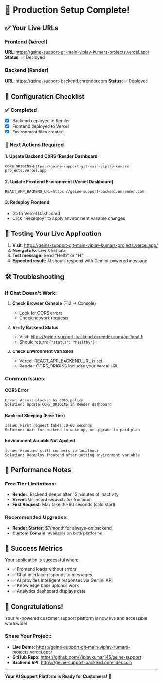 # 🚀 Production Setup Complete!

## ✅ Your Live URLs

### Frontend (Vercel)
**URL**: https://geine-support-git-main-viplav-kumars-projects.vercel.app/
**Status**: ✅ Deployed

### Backend (Render)  
**URL**: https://geine-support-backend.onrender.com
**Status**: ✅ Deployed

## 🔧 Configuration Checklist

### ✅ Completed
- [x] Backend deployed to Render
- [x] Frontend deployed to Vercel
- [x] Environment files created

### 🔄 Next Actions Required

#### 1. Update Backend CORS (Render Dashboard)
```env
CORS_ORIGINS=https://geine-support-git-main-viplav-kumars-projects.vercel.app
```

#### 2. Update Frontend Environment (Vercel Dashboard)
```env
REACT_APP_BACKEND_URL=https://geine-support-backend.onrender.com
```

#### 3. Redeploy Frontend
- Go to Vercel Dashboard
- Click "Redeploy" to apply environment variable changes

## 🧪 Testing Your Live Application

1. **Visit**: https://geine-support-git-main-viplav-kumars-projects.vercel.app/
2. **Navigate to**: Live Chat tab
3. **Test message**: Send "Hello" or "Hi"
4. **Expected result**: AI should respond with Gemini-powered message

## 🛠️ Troubleshooting

### If Chat Doesn't Work:

1. **Check Browser Console** (F12 → Console)
   - Look for CORS errors
   - Check network requests

2. **Verify Backend Status**
   - Visit: https://geine-support-backend.onrender.com/api/health
   - Should return: `{"status": "healthy"}`

3. **Check Environment Variables**
   - Vercel: REACT_APP_BACKEND_URL is set
   - Render: CORS_ORIGINS includes your Vercel URL

### Common Issues:

#### CORS Error
```
Error: Access blocked by CORS policy
Solution: Update CORS_ORIGINS in Render dashboard
```

#### Backend Sleeping (Free Tier)
```
Issue: First request takes 30-60 seconds
Solution: Wait for backend to wake up, or upgrade to paid plan
```

#### Environment Variable Not Applied
```
Issue: Frontend still connects to localhost
Solution: Redeploy frontend after setting environment variable
```

## 🎯 Performance Notes

### Free Tier Limitations:
- **Render**: Backend sleeps after 15 minutes of inactivity
- **Vercel**: Unlimited requests for frontend
- **First Request**: May take 30-60 seconds (cold start)

### Recommended Upgrades:
- **Render Starter**: $7/month for always-on backend
- **Custom Domain**: Available on both platforms

## 🌟 Success Metrics

Your application is successful when:
- ✅ Frontend loads without errors
- ✅ Chat interface responds to messages
- ✅ AI provides intelligent responses via Gemini API
- ✅ Knowledge base uploads work
- ✅ Analytics dashboard displays data

## 🎉 Congratulations!

Your AI-powered customer support platform is now live and accessible worldwide!

### Share Your Project:
- **Live Demo**: https://geine-support-git-main-viplav-kumars-projects.vercel.app/
- **GitHub Repo**: https://github.com/Viplavkumar145/geine-support
- **Backend API**: https://geine-support-backend.onrender.com

---

**Your AI Support Platform is Ready for Customers!** 🚀